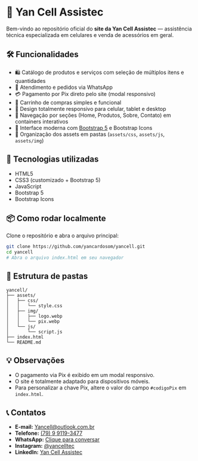 # 📱 Yan Cell Assistec

Bem-vindo ao repositório oficial do **site da Yan Cell Assistec** — assistência técnica especializada em celulares e venda de acessórios em geral.

## 🛠️ Funcionalidades

- 🛍️ Catálogo de produtos e serviços com seleção de múltiplos itens e quantidades
- 💬 Atendimento e pedidos via WhatsApp
- 💳 Pagamento por Pix direto pelo site (modal responsivo)
- 🛒 Carrinho de compras simples e funcional
- 📱 Design totalmente responsivo para celular, tablet e desktop
- 🔎 Navegação por seções (Home, Produtos, Sobre, Contato) em containers interativos
- 🎨 Interface moderna com [Bootstrap 5](https://getbootstrap.com/) e Bootstrap Icons
- 📂 Organização dos assets em pastas (`assets/css`, `assets/js`, `assets/img`)

## 🚀 Tecnologias utilizadas

- HTML5
- CSS3 (customizado + Bootstrap 5)
- JavaScript
- Bootstrap 5
- Bootstrap Icons

## 📦 Como rodar localmente

Clone o repositório e abra o arquivo principal:

```bash
git clone https://github.com/yancardosom/yancell.git
cd yancell
# Abra o arquivo index.html em seu navegador
```

## 📁 Estrutura de pastas

```
yancell/
├── assets/
│   ├── css/
│   │   └── style.css
│   ├── img/
│   │   ├── logo.webp
│   │   └── pix.webp
│   └── js/
│       └── script.js
├── index.html
└── README.md
```

## 💡 Observações

- O pagamento via Pix é exibido em um modal responsivo.
- O site é totalmente adaptado para dispositivos móveis.
- Para personalizar a chave Pix, altere o valor do campo `#codigoPix` em `index.html`.

## 📞 Contatos

- **E-mail:** [Yancell@outlook.com.br](mailto:Yancell@outlook.com.br)
- **Telefone:** [(79) 9 9119-3477](tel:+5579991193477)
- **WhatsApp:** [Clique para conversar](https://wa.me/5579996268137)
- **Instagram:** [@yancelltec](https://instagram.com/yancelltec)
- **LinkedIn:** [Yan Cell Assistec](https://www.linkedin.com/company/yan-cell-assistec/)

